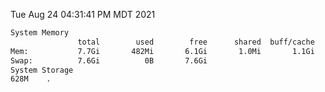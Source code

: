 Tue Aug 24 04:31:41 PM MDT 2021
```bash
System Memory
               total        used        free      shared  buff/cache   available
Mem:           7.7Gi       482Mi       6.1Gi       1.0Mi       1.1Gi       6.9Gi
Swap:          7.6Gi          0B       7.6Gi
System Storage
628M	.
```
```bash
